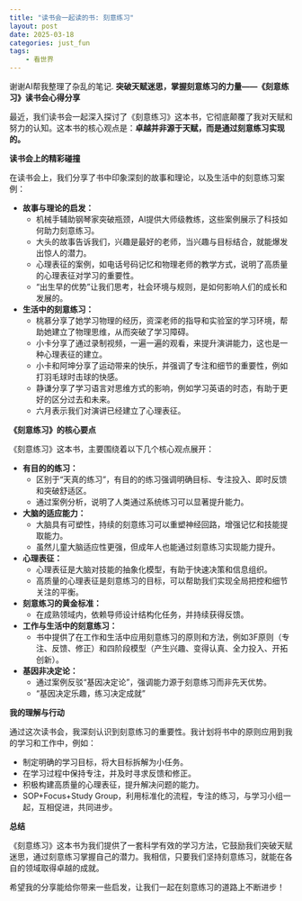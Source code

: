 ```yaml
---
title: "读书会一起读的书: 刻意练习"
layout: post
date: 2025-03-18
categories: just_fun
tags:
    - 看世界
---
```

谢谢AI帮我整理了杂乱的笔记.
**突破天赋迷思，掌握刻意练习的力量——《刻意练习》读书会心得分享**

最近，我们读书会一起深入探讨了《刻意练习》这本书，它彻底颠覆了我对天赋和努力的认知。这本书的核心观点是：**卓越并非源于天赋，而是通过刻意练习实现的。**

**读书会上的精彩碰撞**

在读书会上，我们分享了书中印象深刻的故事和理论，以及生活中的刻意练习案例：

* **故事与理论的启发：**
    * 机械手辅助钢琴家突破瓶颈，AI提供大师级教练，这些案例展示了科技如何助力刻意练习。
    * 大头的故事告诉我们，兴趣是最好的老师，当兴趣与目标结合，就能爆发出惊人的潜力。
    * 心理表征的案例，如电话号码记忆和物理老师的教学方式，说明了高质量的心理表征对学习的重要性。
    * “出生早的优势”让我们思考，社会环境与规则，是如何影响人们的成长和发展的。
* **生活中的刻意练习：**
    * 桃慕分享了她学习物理的经历，资深老师的指导和实验室的学习环境，帮助她建立了物理思维，从而突破了学习障碍。
    * 小卡分享了通过录制视频，一遍一遍的观看，来提升演讲能力，这也是一种心理表征的建立。
    * 小卡和阿坤分享了运动带来的快乐，并强调了专注和细节的重要性，例如打羽毛球时击球的快感。
    * 静谦分享了学习语言对思维方式的影响，例如学习英语的时态，有助于更好的区分过去和未来。
    * 六月表示我们对演讲已经建立了心理表征。

**《刻意练习》的核心要点**

《刻意练习》这本书，主要围绕着以下几个核心观点展开：

* **有目的的练习：**
    * 区别于“天真的练习”，有目的的练习强调明确目标、专注投入、即时反馈和突破舒适区。
    * 通过案例分析，说明了人类通过系统练习可以显著提升能力。
* **大脑的适应能力：**
    * 大脑具有可塑性，持续的刻意练习可以重塑神经回路，增强记忆和技能提取能力。
    * 虽然儿童大脑适应性更强，但成年人也能通过刻意练习实现能力提升。
* **心理表征：**
    * 心理表征是大脑对技能的抽象化模型，有助于快速决策和信息组织。
    * 高质量的心理表征是刻意练习的目标，可以帮助我们实现全局把控和细节关注的平衡。
* **刻意练习的黄金标准：**
    * 在成熟领域内，依赖导师设计结构化任务，并持续获得反馈。
* **工作与生活中的刻意练习：**
    * 书中提供了在工作和生活中应用刻意练习的原则和方法，例如3F原则（专注、反馈、修正）和四阶段模型（产生兴趣、变得认真、全力投入、开拓创新）。
* **基因非决定论：**
    * 通过案例反驳“基因决定论”，强调能力源于刻意练习而非先天优势。
    * “基因决定乐趣，练习决定成就”

**我的理解与行动**

通过这次读书会，我深刻认识到刻意练习的重要性。我计划将书中的原则应用到我的学习和工作中，例如：

* 制定明确的学习目标，将大目标拆解为小任务。
* 在学习过程中保持专注，并及时寻求反馈和修正。
* 积极构建高质量的心理表征，提升解决问题的能力。
* SOP+Focus+Study Group，利用标准化的流程，专注的练习，与学习小组一起，互相促进，共同进步。

**总结**

《刻意练习》这本书为我们提供了一套科学有效的学习方法，它鼓励我们突破天赋迷思，通过刻意练习掌握自己的潜力。我相信，只要我们坚持刻意练习，就能在各自的领域取得卓越的成就。

希望我的分享能给你带来一些启发，让我们一起在刻意练习的道路上不断进步！
